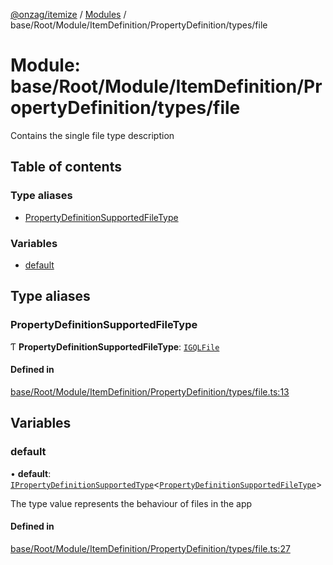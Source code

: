 [@onzag/itemize](../README.md) / [Modules](../modules.md) / base/Root/Module/ItemDefinition/PropertyDefinition/types/file

# Module: base/Root/Module/ItemDefinition/PropertyDefinition/types/file

Contains the single file type description

## Table of contents

### Type aliases

- [PropertyDefinitionSupportedFileType](base_Root_Module_ItemDefinition_PropertyDefinition_types_file.md#propertydefinitionsupportedfiletype)

### Variables

- [default](base_Root_Module_ItemDefinition_PropertyDefinition_types_file.md#default)

## Type aliases

### PropertyDefinitionSupportedFileType

Ƭ **PropertyDefinitionSupportedFileType**: [`IGQLFile`](../interfaces/gql_querier.IGQLFile.md)

#### Defined in

[base/Root/Module/ItemDefinition/PropertyDefinition/types/file.ts:13](https://github.com/onzag/itemize/blob/f2db74a5/base/Root/Module/ItemDefinition/PropertyDefinition/types/file.ts#L13)

## Variables

### default

• **default**: [`IPropertyDefinitionSupportedType`](../interfaces/base_Root_Module_ItemDefinition_PropertyDefinition_types.IPropertyDefinitionSupportedType.md)<[`PropertyDefinitionSupportedFileType`](base_Root_Module_ItemDefinition_PropertyDefinition_types_file.md#propertydefinitionsupportedfiletype)\>

The type value represents the behaviour of files in the app

#### Defined in

[base/Root/Module/ItemDefinition/PropertyDefinition/types/file.ts:27](https://github.com/onzag/itemize/blob/f2db74a5/base/Root/Module/ItemDefinition/PropertyDefinition/types/file.ts#L27)
